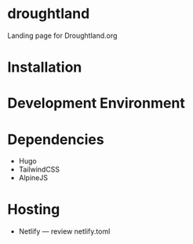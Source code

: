 # droughtland
Landing page for Droughtland.org

# Installation

# Development Environment


# Dependencies
- Hugo
- TailwindCSS
- AlpineJS

# Hosting
- Netlify — review netlify.toml
